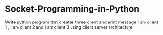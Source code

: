 # Socket-Programming-in-Python
Write python program that creates three client and print message I am client 1 , I am client 2 and I am client 3 using client server architecture



